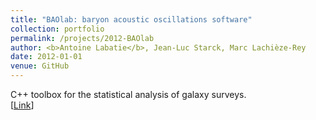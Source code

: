 ```yaml
---
title: "BAOlab: baryon acoustic oscillations software"
collection: portfolio
permalink: /projects/2012-BAOlab
author: <b>Antoine Labatie</b>, Jean-Luc Starck, Marc Lachièze-Rey
date: 2012-01-01
venue: GitHub
---
```


C++ toolbox for the statistical analysis of galaxy surveys.<br>
[[Link](https://github.com/alabatie/BAOlab)]
<br>
<br>
